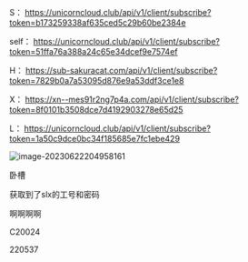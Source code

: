 S：
https://unicorncloud.club/api/v1/client/subscribe?token=b173259338af635ced5c29b60be2384e

self：
https://unicorncloud.club/api/v1/client/subscribe?token=51ffa76a388a24c65e34dcef9e7574ef

H：
https://sub-sakuracat.com/api/v1/client/subscribe?token=7829b0a7a53095d876e9a53ddf3ce1e8

X：
https://xn--mes91r2ng7p4a.com/api/v1/client/subscribe?token=8f0101b3508dce7d4192903278e65d25

L：
https://unicorncloud.club/api/v1/client/subscribe?token=1a50c9dce0bc34f185685e7fc1ebe429



![image-20230622204958161](https://evinci.oss-cn-hangzhou.aliyuncs.com/img/image-20230622204958161.png)

卧槽

获取到了slx的工号和密码

啊啊啊啊

C20024

220537